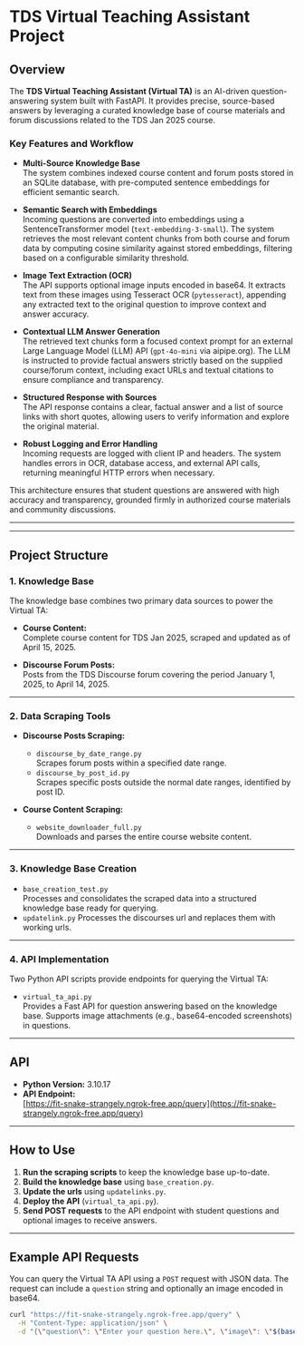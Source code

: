 # TDS Virtual Teaching Assistant Project

## Overview

The **TDS Virtual Teaching Assistant (Virtual TA)** is an AI-driven question-answering system built with FastAPI. It provides precise, source-based answers by leveraging a curated knowledge base of course materials and forum discussions related to the TDS Jan 2025 course.

### Key Features and Workflow

- **Multi-Source Knowledge Base**  
  The system combines indexed course content and forum posts stored in an SQLite database, with pre-computed sentence embeddings for efficient semantic search.

- **Semantic Search with Embeddings**  
  Incoming questions are converted into embeddings using a SentenceTransformer model (`text-embedding-3-small`). The system retrieves the most relevant content chunks from both course and forum data by computing cosine similarity against stored embeddings, filtering based on a configurable similarity threshold.

- **Image Text Extraction (OCR)**  
  The API supports optional image inputs encoded in base64. It extracts text from these images using Tesseract OCR (`pytesseract`), appending any extracted text to the original question to improve context and answer accuracy.

- **Contextual LLM Answer Generation**  
  The retrieved text chunks form a focused context prompt for an external Large Language Model (LLM) API (`gpt-4o-mini` via aipipe.org). The LLM is instructed to provide factual answers strictly based on the supplied course/forum context, including exact URLs and textual citations to ensure compliance and transparency.

- **Structured Response with Sources**  
  The API response contains a clear, factual answer and a list of source links with short quotes, allowing users to verify information and explore the original material.

- **Robust Logging and Error Handling**  
  Incoming requests are logged with client IP and headers. The system handles errors in OCR, database access, and external API calls, returning meaningful HTTP errors when necessary.

This architecture ensures that student questions are answered with high accuracy and transparency, grounded firmly in authorized course materials and community discussions.

---



---

## Project Structure

### 1. Knowledge Base
The knowledge base combines two primary data sources to power the Virtual TA:

- **Course Content:**  
  Complete course content for TDS Jan 2025, scraped and updated as of April 15, 2025.

- **Discourse Forum Posts:**  
  Posts from the TDS Discourse forum covering the period January 1, 2025, to April 14, 2025.

---

### 2. Data Scraping Tools

- **Discourse Posts Scraping:**
  - `discourse_by_date_range.py`  
    Scrapes forum posts within a specified date range.
  - `discourse_by_post_id.py`  
    Scrapes specific posts outside the normal date ranges, identified by post ID.

- **Course Content Scraping:**
  - `website_downloader_full.py`  
    Downloads and parses the entire course website content.

---

### 3. Knowledge Base Creation

- `base_creation_test.py`  
  Processes and consolidates the scraped data into a structured knowledge base ready for querying.
- `updatelink.py`
  Processes the discourses url and replaces them with working urls.

---

### 4. API Implementation

Two Python API scripts provide endpoints for querying the Virtual TA:

- `virtual_ta_api.py`  
  Provides a Fast API for question answering based on the knowledge base. Supports image attachments (e.g., base64-encoded screenshots) in questions.

---

## API

- **Python Version:** 3.10.17
- **API Endpoint:**  
  [https://fit-snake-strangely.ngrok-free.app/query](https://fit-snake-strangely.ngrok-free.app/query)

---

## How to Use

1. **Run the scraping scripts** to keep the knowledge base up-to-date.
2. **Build the knowledge base** using `base_creation.py`.
3. **Update the urls** using `updatelinks.py`.
4. **Deploy the API** (`virtual_ta_api.py`).
5. **Send POST requests** to the API endpoint with student questions and optional images to receive answers.

---

## Example API Requests

You can query the Virtual TA API using a `POST` request with JSON data. The request can include a `question` string and optionally an image encoded in base64.

```bash
curl "https://fit-snake-strangely.ngrok-free.app/query" \
  -H "Content-Type: application/json" \
  -d "{\"question\": \"Enter your question here.\", \"image\": \"$(base64 -w0 /img_path/img [Optional].)\"}"
